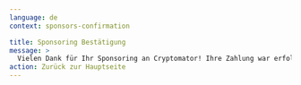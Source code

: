 ```yaml
---
language: de
context: sponsors-confirmation

title: Sponsoring Bestätigung
message: >
  Vielen Dank für Ihr Sponsoring an Cryptomator! Ihre Zahlung war erfolgreich. :tada:<br>Wir melden uns bei Ihnen sobald wie möglich, damit wir Sie auf unserer Seite listen können.
action: Zurück zur Hauptseite
---
```

